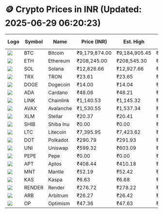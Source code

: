 # 🪙 Crypto Prices in INR (Updated: 2025-06-29 06:20:23)

| Logo | Symbol | Name       | Price (INR) | Est. High | Est. Low | Gross Profit | Fees | Net Profit | ROI % |
|------|--------|------------|-------------|-----------|----------|---------------|------|-------------|--------|
| ![](https://coin-images.coingecko.com/coins/images/1/large/bitcoin.png?1696501400) | BTC    | Bitcoin    | ₹9,179,874.00 | ₹9,184,905.45 | ₹9,174,842.55 | ₹109.68 | ₹200.00 | ₹-90.32 | -0.09% |
| ![](https://coin-images.coingecko.com/coins/images/279/large/ethereum.png?1696501628) | ETH    | Ethereum   | ₹208,245.00 | ₹208,545.30 | ₹207,944.70 | ₹288.83 | ₹200.00 | ₹88.83 | 0.09% |
| ![](https://coin-images.coingecko.com/coins/images/4128/large/solana.png?1718769756) | SOL    | Solana     | ₹12,826.66 | ₹12,927.66 | ₹12,725.66 | ₹1,587.34 | ₹200.00 | ₹1,387.34 | 1.39% |
| ![](https://coin-images.coingecko.com/coins/images/1094/large/tron-logo.png?1696502193) | TRX    | TRON       | ₹23.61 | ₹23.65 | ₹23.57 | ₹356.42 | ₹200.00 | ₹156.42 | 0.16% |
| ![](https://coin-images.coingecko.com/coins/images/5/large/dogecoin.png?1696501409) | DOGE   | Dogecoin   | ₹14.00 | ₹14.04 | ₹13.96 | ₹601.81 | ₹200.00 | ₹401.81 | 0.40% |
| ![](https://coin-images.coingecko.com/coins/images/975/large/cardano.png?1696502090) | ADA    | Cardano    | ₹48.06 | ₹48.21 | ₹47.91 | ₹638.74 | ₹200.00 | ₹438.74 | 0.44% |
| ![](https://coin-images.coingecko.com/coins/images/877/large/chainlink-new-logo.png?1696502009) | LINK   | Chainlink  | ₹1,140.53 | ₹1,145.32 | ₹1,135.74 | ₹843.95 | ₹200.00 | ₹643.95 | 0.64% |
| ![](https://coin-images.coingecko.com/coins/images/12559/large/Avalanche_Circle_RedWhite_Trans.png?1696512369) | AVAX   | Avalanche  | ₹1,530.55 | ₹1,537.34 | ₹1,523.76 | ₹890.69 | ₹200.00 | ₹690.69 | 0.69% |
| ![](https://coin-images.coingecko.com/coins/images/100/large/fmpFRHHQ_400x400.jpg?1735231350) | XLM    | Stellar    | ₹20.37 | ₹20.41 | ₹20.33 | ₹383.65 | ₹200.00 | ₹183.65 | 0.18% |
| ![](https://coin-images.coingecko.com/coins/images/11939/large/shiba.png?1696511800) | SHIB   | Shiba Inu  | ₹0.00 | ₹0.00 | ₹0.00 | ₹664.03 | ₹200.00 | ₹464.03 | 0.46% |
| ![](https://coin-images.coingecko.com/coins/images/2/large/litecoin.png?1696501400) | LTC    | Litecoin   | ₹7,395.95 | ₹7,423.62 | ₹7,368.28 | ₹750.95 | ₹200.00 | ₹550.95 | 0.55% |
| ![](https://coin-images.coingecko.com/coins/images/12171/large/polkadot.png?1696512008) | DOT    | Polkadot   | ₹290.79 | ₹291.93 | ₹289.65 | ₹785.08 | ₹200.00 | ₹585.08 | 0.59% |
| ![](https://coin-images.coingecko.com/coins/images/12504/large/uniswap-logo.png?1720676669) | UNI    | Uniswap    | ₹599.32 | ₹603.09 | ₹595.55 | ₹1,266.39 | ₹200.00 | ₹1,066.39 | 1.07% |
| ![](https://coin-images.coingecko.com/coins/images/29850/large/pepe-token.jpeg?1696528776) | PEPE   | Pepe       | ₹0.00 | ₹0.00 | ₹0.00 | ₹1,049.30 | ₹200.00 | ₹849.30 | 0.85% |
| ![](https://coin-images.coingecko.com/coins/images/26455/large/aptos_round.png?1696525528) | APT    | Aptos      | ₹408.44 | ₹410.18 | ₹406.70 | ₹854.93 | ₹200.00 | ₹654.93 | 0.65% |
| ![](https://coin-images.coingecko.com/coins/images/30980/large/Mantle-Logo-mark.png?1739213200) | MNT    | Mantle     | ₹52.19 | ₹52.42 | ₹51.96 | ₹894.96 | ₹200.00 | ₹694.96 | 0.69% |
| ![](https://coin-images.coingecko.com/coins/images/25751/large/kaspa-icon-exchanges.png?1696524837) | KAS    | Kaspa      | ₹6.63 | ₹6.68 | ₹6.58 | ₹1,412.62 | ₹200.00 | ₹1,212.62 | 1.21% |
| ![](https://coin-images.coingecko.com/coins/images/11636/large/rndr.png?1696511529) | RENDER | Render     | ₹276.72 | ₹278.22 | ₹275.22 | ₹1,087.85 | ₹200.00 | ₹887.85 | 0.89% |
| ![](https://coin-images.coingecko.com/coins/images/16547/large/arb.jpg?1721358242) | ARB    | Arbitrum   | ₹26.27 | ₹26.42 | ₹26.12 | ₹1,148.55 | ₹200.00 | ₹948.55 | 0.95% |
| ![](https://coin-images.coingecko.com/coins/images/25244/large/Optimism.png?1696524385) | OP     | Optimism   | ₹47.36 | ₹47.63 | ₹47.09 | ₹1,146.74 | ₹200.00 | ₹946.74 | 0.95% |
